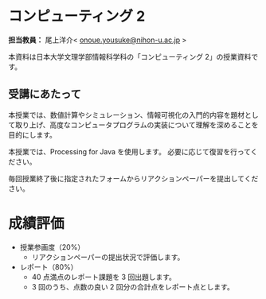 # コンピューティング 2

**担当教員：** 尾上洋介< onoue.yousuke@nihon-u.ac.jp >

本資料は日本大学文理学部情報科学科の「コンピューティング 2」の授業資料です。

## 受講にあたって

本授業では、数値計算やシミュレーション、情報可視化の入門的内容を題材として取り上げ、高度なコンピュータプログラムの実装について理解を深めることを目的にします。

本授業では、Processing for Java を使用します。
必要に応じて復習を行ってください。

毎回授業終了後に指定されたフォームからリアクションペーパーを提出してください。

# 成績評価

- 授業参画度（20%）
  - リアクションペーパーの提出状況で評価します。
- レポート（80%）
  - 40 点満点のレポート課題を 3 回出題します。
  - 3 回のうち、点数の良い 2 回分の合計点をレポート点とします。
